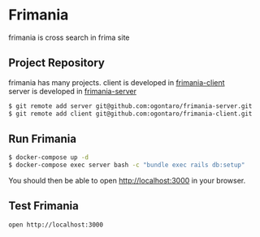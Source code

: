 # Frimania
frimania is cross search in frima site

## Project Repository
frimania has many projects.
client is developed in [frimania-client](https://github.com/ogontaro/frimania-client)  
server is developed in [frimania-server](https://github.com/ogontaro/frimania-server)

```bash
$ git remote add server git@github.com:ogontaro/frimania-server.git
$ git remote add client git@github.com:ogontaro/frimania-client.git
```

## Run Frimania
```bash
$ docker-compose up -d
$ docker-compose exec server bash -c "bundle exec rails db:setup"
```

You should then be able to open [http://localhost:3000](http://localhost:3000) in your browser.
## Test Frimania

```bash
open http://localhost:3000
```
